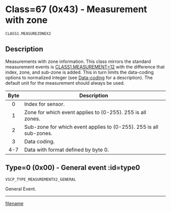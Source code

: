 # Class=67 (0x43) - Measurement with zone

    CLASS1.MEASUREZONEX2

## Description

Measurements with zone information. This class mirrors the standard measurement events is [CLASS1.MEASUREMENT=12](./class1.measurementx2.md) with the difference that index, zone, and sub-zone is added. This in turn limits the data-coding options to normalized integer (see [Data-coding](./vscp_measurements?id=datacoding) for a description). The default unit for the measurement should always be used.

 | Byte | Description                                                        |
 | :----: | -----------                                                        |
 | 0    | Index for sensor.                                                  |
 | 1    | Zone for which event applies to (0-255). 255 is all zones.         |
 | 2    | Sub-zone for which event applies to (0-255). 255 is all sub-zones. |
 | 3    | Data coding.                                                       |
 | 4-7  | Data with format defined by byte 0.                                |

## Type=0 (0x00) - General event :id=type0

```
VSCP_TYPE_MEASUREMENTX2_GENERAL
```
General Event.





----


[filename](./bottom_copyright.md ':include')